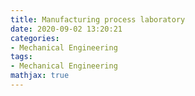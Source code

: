 ```yaml
---
title: Manufacturing process laboratory
date: 2020-09-02 13:20:21
categories:
- Mechanical Engineering
tags:
- Mechanical Engineering
mathjax: true
---
```


<!-- More -->